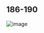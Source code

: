 ## 186-190
![image](https://user-images.githubusercontent.com/80054116/195636003-a4570320-1e28-415f-9042-4b4baef18438.png)
